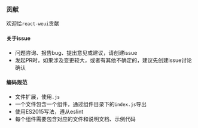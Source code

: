 
### 贡献

欢迎给`react-weui`贡献

#### 关于issue

- 问题咨询、报告bug、提出意见或建议，请创建issue
- 发起PR时，如果涉及变更较大，或者有其他不确定的，建议先创建issue讨论确认

#### 编码规范

- 文件扩展，使用`.js`
- 一个文件包含一个组件，通过组件目录下的`index.js`导出
- 使用ES2015写法，遵从eslint
- 每个组件需要包含对应的文件和说明文档、示例代码